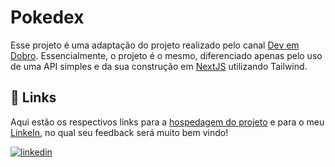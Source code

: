 
# Pokedex

Esse projeto é uma adaptação do projeto realizado pelo canal [Dev em Dobro](https://www.youtube.com/@DevemDobro). Essencialmente, o projeto é o mesmo, diferenciado apenas pelo uso de uma API simples e da sua construção em [NextJS](https://nextjs.org/) utilizando Tailwind.


## 🔗 Links

Aqui estão os respectivos links para a [hospedagem do projeto](projeto-pokedex-ten.vercel.app/) e para o meu [LinkeIn](https://www.linkedin.com/in/gabrielzleonardo/), no qual seu feedback será muito bem vindo!

[![linkedin](https://img.shields.io/badge/linkedin-0A66C2?style=for-the-badge&logo=linkedin&logoColor=white)](https://www.linkedin.com/in/gabrielzleonardo/)
